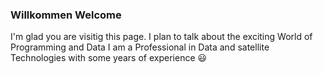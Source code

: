 ### Willkommen Welcome
I'm glad you are visitig this page. I plan to talk about the exciting World of Programming and Data
I am a Professional in Data and satellite Technologies with some years of experience
:smiley:
